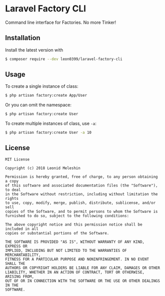 # Laravel Factory CLI

Command line interface for Factories. No more Tinker!

## Installation

Install the latest version with

```bash
$ composer require --dev leon0399/laravel-factory-cli
```

## Usage

To create a single instance of class:

```bash
$ php artisan factory:create App/User
```

Or you can omit the namespace:

```bash
$ php artisan factory:create User
```

To create multiple instances of class, use `-a`:

```bash
$ php artisan factory:create User -a 10
```

## License

    MIT License

    Copyright (c) 2018 Leonid Meleshin

    Permission is hereby granted, free of charge, to any person obtaining a copy
    of this software and associated documentation files (the "Software"), to deal
    in the Software without restriction, including without limitation the rights
    to use, copy, modify, merge, publish, distribute, sublicense, and/or sell
    copies of the Software, and to permit persons to whom the Software is
    furnished to do so, subject to the following conditions:

    The above copyright notice and this permission notice shall be included in all
    copies or substantial portions of the Software.

    THE SOFTWARE IS PROVIDED "AS IS", WITHOUT WARRANTY OF ANY KIND, EXPRESS OR
    IMPLIED, INCLUDING BUT NOT LIMITED TO THE WARRANTIES OF MERCHANTABILITY,
    FITNESS FOR A PARTICULAR PURPOSE AND NONINFRINGEMENT. IN NO EVENT SHALL THE
    AUTHORS OR COPYRIGHT HOLDERS BE LIABLE FOR ANY CLAIM, DAMAGES OR OTHER
    LIABILITY, WHETHER IN AN ACTION OF CONTRACT, TORT OR OTHERWISE, ARISING FROM,
    OUT OF OR IN CONNECTION WITH THE SOFTWARE OR THE USE OR OTHER DEALINGS IN THE
    SOFTWARE.
